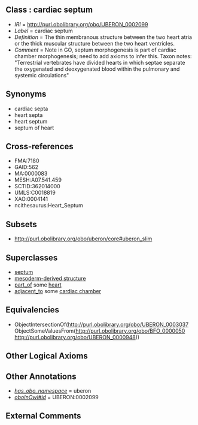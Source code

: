 
## Class : cardiac septum

 * *IRI* = http://purl.obolibrary.org/obo/UBERON_0002099
 * *Label* = cardiac septum
 * *Definition* = The thin membranous structure between the two heart atria or the thick muscular structure between the two heart ventricles.
 * *Comment* = Note in GO, septum morphogenesis is part of cardiac chamber morphogenesis; need to add axioms to infer this. Taxon notes: "Terrestrial vertebrates have divided hearts in which septae separate the oxygenated and deoxygenated blood within the pulmonary and systemic circulations"

## Synonyms

 * cardiac septa
 * heart septa
 * heart septum
 * septum of heart

## Cross-references

 * FMA:7180
 * GAID:562
 * MA:0000083
 * MESH:A07.541.459
 * SCTID:362014000
 * UMLS:C0018819
 * XAO:0004141
 * ncithesaurus:Heart_Septum

## Subsets

 * http://purl.obolibrary.org/obo/uberon/core#uberon_slim

## Superclasses

 * [septum](../../UBERON/37/UBERON_0003037.md)
 * [mesoderm-derived structure](../../UBERON/20/UBERON_0004120.md)
 * [part_of](../../BFO/50/BFO_0000050.md) some [heart](../../UBERON/48/UBERON_0000948.md)
 * [adjacent_to](../../RO/20/RO_0002220.md) some [cardiac chamber](../../UBERON/51/UBERON_0004151.md)

## Equivalencies

 * ObjectIntersectionOf(<http://purl.obolibrary.org/obo/UBERON_0003037> ObjectSomeValuesFrom(<http://purl.obolibrary.org/obo/BFO_0000050> <http://purl.obolibrary.org/obo/UBERON_0000948>))

## Other Logical Axioms


## Other Annotations

 * *[has_obo_namespace](../../ce/oboInOwl#hasOBONamespace.md)* = uberon
 * *[oboInOwl#id](../../id/oboInOwl#id.md)* = UBERON:0002099

## External Comments

